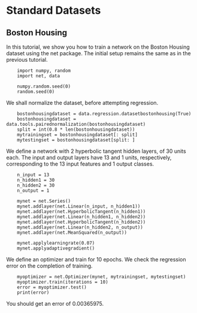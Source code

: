 # Standard Datasets

## Boston Housing

In this tutorial, we show you how to train a network on the Boston Housing
dataset using the net package. The initial setup remains the same as in the
previous tutorial.

		import numpy, random
		import net, data

		numpy.random.seed(0)
		random.seed(0)

We shall normalize the dataset, before attempting regression.

		bostonhousingdataset = data.regression.datasetbostonhousing(True)
		bostonhousingdataset = data.tools.pairednormalization(bostonhousingdataset)
		split = int(0.8 * len(bostonhousingdataset))
		mytrainingset = bostonhousingdataset[: split]
		mytestingset = bostonhousingdataset[split: ]

We define a network with 2 hyperbolic tangent hidden layers, of 30 units each.
The input and output layers have 13 and 1 units, respectively, corresponding to
the 13 input features and 1 output classes.

		n_input = 13
		n_hidden1 = 30
		n_hidden2 = 30
		n_output = 1

		mynet = net.Series()
		mynet.addlayer(net.Linear(n_input, n_hidden1))
		mynet.addlayer(net.HyperbolicTangent(n_hidden1))
		mynet.addlayer(net.Linear(n_hidden1, n_hidden2))
		mynet.addlayer(net.HyperbolicTangent(n_hidden2))
		mynet.addlayer(net.Linear(n_hidden2, n_output))
		mynet.addlayer(net.MeanSquared(n_output))

		mynet.applylearningrate(0.07)
		mynet.applyadaptivegradient()

We define an optimizer and train for 10 epochs. We check the regression error
on the completion of training.

		myoptimizer = net.Optimizer(mynet, mytrainingset, mytestingset)
		myoptimizer.train(iterations = 10)
		error = myoptimizer.test()
		print(error)

You should get an error of 0.00365975.

